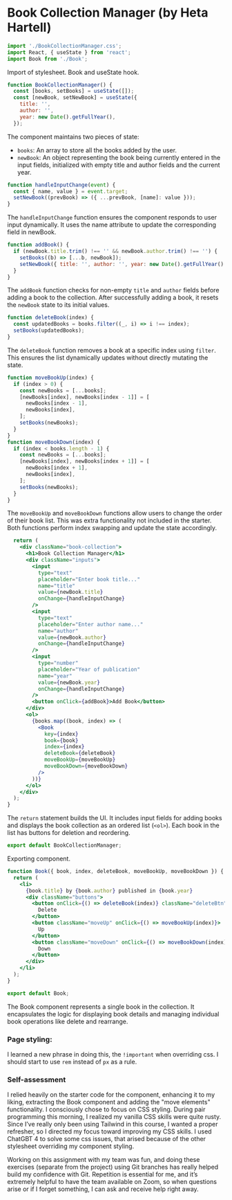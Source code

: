 # Book Collection Manager (by Heta Hartell)

```jsx
import './BookCollectionManager.css';
import React, { useState } from 'react';
import Book from './Book';
```

Import of stylesheet. Book and useState hook.

```jsx
function BookCollectionManager() {
  const [books, setBooks] = useState([]);
  const [newBook, setNewBook] = useState({
    title: '',
    author: '',
    year: new Date().getFullYear(),
  });
```

The component maintains two pieces of state:

- `books`: An array to store all the books added by the user.
- `newBook`: An object representing the book being currently entered in the input fields, initialized with empty title and author fields and the current year.

```jsx
function handleInputChange(event) {
  const { name, value } = event.target;
  setNewBook((prevBook) => ({ ...prevBook, [name]: value }));
}
```

The `handleInputChange` function ensures the component responds to user input dynamically. It uses the name attribute to update the corresponding field in newBook.

```jsx
function addBook() {
  if (newBook.title.trim() !== '' && newBook.author.trim() !== '') {
    setBooks((b) => [...b, newBook]);
    setNewBook({ title: '', author: '', year: new Date().getFullYear() }); // Clear the input fields
  }
}
```

The `addBook` function checks for non-empty `title` and `author` fields before adding a book to the collection. After successfully adding a book, it resets the `newBook` state to its initial values.

```jsx
function deleteBook(index) {
  const updatedBooks = books.filter((_, i) => i !== index);
  setBooks(updatedBooks);
}
```

The `deleteBook` function removes a book at a specific index using `filter`. This ensures the list dynamically updates without directly mutating the state.

```jsx
function moveBookUp(index) {
  if (index > 0) {
    const newBooks = [...books];
    [newBooks[index], newBooks[index - 1]] = [
      newBooks[index - 1],
      newBooks[index],
    ];
    setBooks(newBooks);
  }
}
function moveBookDown(index) {
  if (index < books.length - 1) {
    const newBooks = [...books];
    [newBooks[index], newBooks[index + 1]] = [
      newBooks[index + 1],
      newBooks[index],
    ];
    setBooks(newBooks);
  }
}
```

The `moveBookUp` and `moveBookDown` functions allow users to change the order of their book list. This was extra functionality not included in the starter. Both functions perform index swapping and update the state accordingly.

```jsx
  return (
    <div className="book-collection">
      <h1>Book Collection Manager</h1>
      <div className="inputs">
        <input
          type="text"
          placeholder="Enter book title..."
          name="title"
          value={newBook.title}
          onChange={handleInputChange}
        />
        <input
          type="text"
          placeholder="Enter author name..."
          name="author"
          value={newBook.author}
          onChange={handleInputChange}
        />
        <input
          type="number"
          placeholder="Year of publication"
          name="year"
          value={newBook.year}
          onChange={handleInputChange}
        />
        <button onClick={addBook}>Add Book</button>
      </div>
      <ol>
        {books.map((book, index) => (
          <Book
            key={index}
            book={book}
            index={index}
            deleteBook={deleteBook}
            moveBookUp={moveBookUp}
            moveBookDown={moveBookDown}
          />
        ))}
      </ol>
    </div>
  );
}
```

The `return` statement builds the UI. It includes input fields for adding books and displays the book collection as an ordered list (`<ol>`). Each book in the list has buttons for deletion and reordering.

```jsx
export default BookCollectionManager;
```

Exporting component.

```jsx
function Book({ book, index, deleteBook, moveBookUp, moveBookDown }) {
  return (
    <li>
      {book.title} by {book.author} published in {book.year}
      <div className="buttons">
        <button onClick={() => deleteBook(index)} className="deleteBtn">
          Delete
        </button>
        <button className="moveUp" onClick={() => moveBookUp(index)}>
          Up
        </button>
        <button className="moveDown" onClick={() => moveBookDown(index)}>
          Down
        </button>
      </div>
    </li>
  );
}

export default Book;
```

The Book component represents a single book in the collection. It encapsulates the logic for displaying book details and managing individual book operations like delete and rearrange.

### Page styling:

I learned a new phrase in doing this, the `!important` when overriding css. I should start to use `rem` instead of `px` as a rule.

### Self-assessment

I relied heavily on the starter code for the component, enhancing it to my liking, extracting the Book component and adding the "move elements" functionality. I consciously chose to focus on CSS styling. During pair programming this morning, I realized my vanilla CSS skills were quite rusty. Since I’ve really only been using Tailwind in this course, I wanted a proper refresher, so I directed my focus toward improving my CSS skills. I used ChatGBT 4 to solve some css issues, that arised because of the other stylesheet overriding my component styling.

Working on this assignment with my team was fun, and doing these exercises (separate from the project) using Git branches has really helped build my confidence with Git. Repetition is essential for me, and it’s extremely helpful to have the team available on Zoom, so when questions arise or if I forget something, I can ask and receive help right away.
